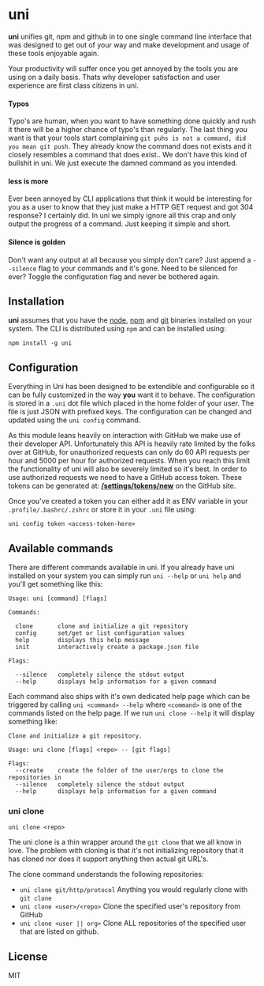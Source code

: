# uni

**uni** unifies git, npm and github in to one single command line interface that
was designed to get out of your way and make development and usage of these
tools enjoyable again.

Your productivity will suffer once you get annoyed by the tools you are using on
a daily basis. Thats why developer satisfaction and user experience are first
class citizens in uni. 

#### Typos

Typo's are human, when you want to have something done quickly and rush it there
will be a higher chance of typo's than regularly. The last thing you want is
that your tools start complaining `git puhs is not a command, did you mean git
push`. They already know the command does not exists and it closely resembles a
command that does exist.. We don't have this kind of bullshit in uni. We just
execute the damned command as you intended.

#### less is more

Ever been annoyed by CLI applications that think it would be interesting for you
as a user to know that they just make a HTTP GET request and got 304 response? I
certainly did. In uni we simply ignore all this crap and only output the
progress of a command. Just keeping it simple and short.

#### Silence is golden
Don't want any output at all because you simply don't care? Just append a
`--silence` flag to your commands and it's gone. Need to be silenced for ever?
Toggle the configuration flag and never be bothered again.

## Installation

**uni** assumes that you have the [node], [npm] and [git] binaries installed on
your system. The CLI is distributed using `npm` and can be installed using:

```
npm install -g uni
```

## Configuration

Everything in Uni has been designed to be extendible and configurable so it can
be fully customized in the way **you** want it to behave. The configuration is
stored in a `.uni` dot file which placed in the home folder of your user. The
file is just JSON with prefixed keys. The configuration can be changed and
updated using the `uni config` command.

As this module leans heavily on interaction with GitHub we make use of their
developer API. Unfortunately this API is heavily rate limited by the folks over
at GitHub, for unauthorized requests can only do 60 API requests per hour and
5000 per hour for authorized requests. When you reach this limit the
functionality of uni will also be severely limited so it's best. In order to use
authorized requests we need to have a GitHub access token. These tokens can be
generated at: **[/settings/tokens/new](https://github.com/settings/tokens/new)**
on the GitHub site.

Once you've created a token you can either add it as ENV variable in your
`.profile/.bashrc/.zshrc` or store it in your `.uni` file using:

```
uni config token <access-token-here>
```

## Available commands

There are different commands available in uni. If you already have uni installed
on your system you can simply run `uni --help` or `uni help` and you'll get
something like this:

```
Usage: uni [command] [flags]

Commands:

  clone       clone and initialize a git repository
  config      set/get or list configuration values
  help        displays this help message
  init        interactively create a package.json file

Flags:

  --silence   completely silence the stdout output
  --help      displays help information for a given command
```

Each command also ships with it's own dedicated help page which can be triggered
by calling `uni <command> --help` where `<command>` is one of the commands
listed on the help page. If we run `uni clone --help` it will display something
like:

```
Clone and initialize a git repository.

Usage: uni clone [flags] <repo> -- [git flags]

Flags:
  --create    create the folder of the user/orgs to clone the repositories in
  --silence   completely silence the stdout output
  --help      displays help information for a given command
```

### uni clone

```
uni clone <repo>
```

The uni clone is a thin wrapper around the `git clone` that we all know in love.
The problem with cloning is that it's not initializing repository that it has
cloned nor does it support anything then actual git URL's.

The clone command understands the following repositories:

- `uni clone git/http/protocol` Anything you would regularly clone with `git clone`
- `uni clone <user>/<repo>` Clone the specified user's repository from GitHub
- `uni clone <user || org>` Clone ALL repositories of the specified user that
  are listed on github.

## License

MIT

[node]: http://nodejs.org/
[npm]: http://browsenpm.org/package/npm/
[git]: http://git-scm.com/
